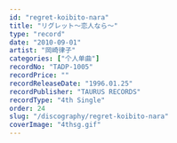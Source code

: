 ```yaml
---
id: "regret-koibito-nara"
title: "リグレット～恋人なら～"
type: "record"
date: "2010-09-01"
artist: "岡崎律子"
categories: ["个人单曲"]
recordNo: "TADP-1005"
recordPrice: ""
recordReleaseDate: "1996.01.25"
recordPublisher: "TAURUS RECORDS"
recordType: "4th Single"
order: 24
slug: "/discography/regret-koibito-nara"
coverImage: "4thsg.gif"
---
```




